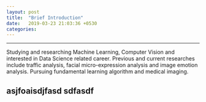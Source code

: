 ```yaml
---
layout: post
title:  "Brief Introduction"
date:   2019-03-23 21:03:36 +0530
categories:
---
```

---
Studying and researching Machine Learning, Computer Vision and interested in Data Science related career. Previous and current researches include traffic analysis, facial micro-expression analysis and image emotion analysis. 
Pursuing fundamental learning algorithm and medical imaging.

asjfoaisdjfasd
sdfasdf
---